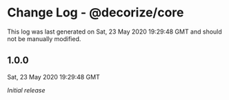 # Change Log - @decorize/core

This log was last generated on Sat, 23 May 2020 19:29:48 GMT and should not be manually modified.

## 1.0.0
Sat, 23 May 2020 19:29:48 GMT

*Initial release*

